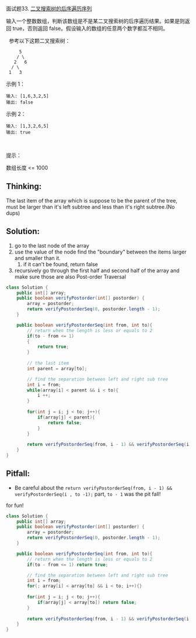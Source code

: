 面试题33. [二叉搜索树的后序遍历序列](https://leetcode-cn.com/problems/er-cha-sou-suo-shu-de-hou-xu-bian-li-xu-lie-lcof/)

输入一个整数数组，判断该数组是不是某二叉搜索树的后序遍历结果。如果是则返回 true，否则返回 false。假设输入的数组的任意两个数字都互不相同。

 
参考以下这颗二叉搜索树：

```
     5
    / \
   2   6
  / \
 1   3
```
示例 1：

```
输入: [1,6,3,2,5]
输出: false
```
示例 2：

```
输入: [1,3,2,6,5]
输出: true
```
 

提示：

数组长度 <= 1000


## Thinking:

The last item of the array which is suppose to be the parent of the tree, must be larger than it's left subtree and less than it's right subtree.(No dups)

## Solution:

1. go to the last node of the array
2. use the value of the node find the "boundary" between the items larger and smaller than it. 
   1. if it can't be found, return false
3. recursively go through the first half and second half of the array and make sure those are also Post-order Traversal

```java
class Solution {
    public int[] array; 
    public boolean verifyPostorder(int[] postorder) {
        array = postorder;
        return verifyPostorderSeq(0, postorder.length - 1);
    }

    public boolean verifyPostorderSeq(int from, int to){
        // return when the length is less or equals to 2
        if(to - from <= 1) 
        {
            return true;
        }
        
        // the last item
        int parent = array[to];

        // find the separation between left and right sub tree
        int i = from; 
        while(array[i] < parent && i < to){
            i ++;
        }
        
        for(int j = i; j < to; j++){
            if(array[j] < parent){
                return false;
            }
        }
        
        return verifyPostorderSeq(from, i - 1) && verifyPostorderSeq(i , to -1);
    }
}
```

## Pitfall:
- Be careful about the `return verifyPostorderSeq(from, i - 1) && verifyPostorderSeq(i , to -1);` part, `to - 1` was the pit fall!

for fun!
```java
class Solution {
    public int[] array; 
    public boolean verifyPostorder(int[] postorder) {
        array = postorder;
        return verifyPostorderSeq(0, postorder.length - 1);
    }

    public boolean verifyPostorderSeq(int from, int to){
        // return when the length is less or equals to 2
        if(to - from <= 1) return true;

        // find the separation between left and right sub tree
        int i = from; 
        for(; array[i] < array[to] && i < to; i++){}
        
        for(int j = i; j < to; j++){
            if(array[j] < array[to]) return false;
        }
        
        return verifyPostorderSeq(from, i - 1) && verifyPostorderSeq(i , to -1);
    }
}
```